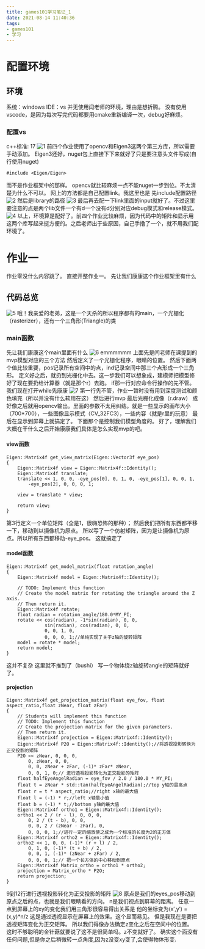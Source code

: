 ```yaml
---
title: games101学习笔记_1
date: 2021-08-14 11:40:36
tags: 
- games101
- 学习
---
```

# 配置环境
## 环境
系统：windows
IDE：vs
并无使用闫老师的环境，理由是想折腾。
没有使用vscode，是因为每次写完代码都要用cmake重新编译一次，debug好麻烦。
### 配置vs
c++标准: 17
![1](/images/games101/games101_1_1.png)
前四个作业使用了opencv和Eigen3这两个第三方库，所以需要手动添加。
Eigen3还好，nuget包上直接下下来就好了只是要注意头文件写成(自行使用nuget)
```
#include <Eigen/Eigen>
```
而不是作业框架中的那样。
opencv就比较麻烦一点不能nuget一步到位。不太清楚为什么不可以。
网上的方法都是自己配置link。我这里也是
先include配置路径
![2](/images/games101/games101_1_2.png)
然后是library的路径
![3](/images/games101/games101_1_3.png)
最后再去配一下link里面的input就好了。不过这里要注意的点是两个lib文件一个有d一个没有d分别对应debug模式和release模式。
![4](/images/games101/games101_1_4.png)
以上，环境算是配好了。前四个作业比较麻烦，因为代码中的矩阵和显示用这两个库写起来挺方便的。之后老师出于些原因，自己手撸了一个，就不用我们配环境了。

# 作业一
作业零没什么内容跳了。
直接开整作业一。
先让我们康康这个作业框架里有什么
## 代码总览
![5](/images/games101/games101_1_5.png)
哦！我亲爱的老弟，这是一个天杀的所以程序都有的main，一个光栅化（rasterizer），还有一个三角形(Triangle)的类
### main函数
先让我们康康这个main里面有什么
![6](/images/games101/games101_1_6.png)
emmmmmm
上面先是闫老师在课提到的mvp模型对应的三个方法
然后定义了一个光栅化程序，眼睛的位置。
然后下面两个值比较重要，pos记录所有空间中的点，ind记录空间中那三个点形成一个三角形。
定义好之后，就扔到光栅化中去。这一步我们可以想象成，建模师把模型修好了现在要扔给计算器（就是那个r）去跑。
if那一行对应命令行操作的先不管。
我们现在打开while先康康
![7](/images/games101/games101_1_7.png)
第一行先不管，作业一暂时没有用到深度测试和颜色填充（所以并没有什么软用在这）
然后进行mvp
最后光栅化成像（r.draw）
成好像之后就用opencv输出。里面的参数不太用纠结。就是一些显示的画布大小（700*700），一些图像显示模式（CV_32FC3），一些内容（就是r里的玩意）
最后在显示到屏幕上就搞定了。
下面那个是控制我们模型角度的。
好了，理解我们大概在干什么之后开始康康我们具体是怎么实现mvp的吧。
#### view函数
``` C++{.line-numbers}
Eigen::Matrix4f get_view_matrix(Eigen::Vector3f eye_pos)
{
    Eigen::Matrix4f view = Eigen::Matrix4f::Identity();
    Eigen::Matrix4f translate;
    translate << 1, 0, 0, -eye_pos[0], 0, 1, 0, -eye_pos[1], 0, 0, 1,
        -eye_pos[2], 0, 0, 0, 1;

    view = translate * view;

    return view;
}

```
第3行定义一个单位矩阵（全是1，很嗨恐怖的那种）；
然后我们把所有东西都平移一下，移动到以摄像机为原点。
所以写了一个仿射矩阵，因为是让摄像机为原点。所以所有东西都移动-eye_pos。
这就搞定了
#### model函数
``` C++{.line-numbers}
Eigen::Matrix4f get_model_matrix(float rotation_angle)
{
    Eigen::Matrix4f model = Eigen::Matrix4f::Identity();

    // TODO: Implement this function
    // Create the model matrix for rotating the triangle around the Z axis.
    // Then return it.
    Eigen::Matrix4f rotate;
    float radian = rotation_angle/180.0*MY_PI;
    rotate << cos(radian), -1*sin(radian), 0, 0,
              sin(radian), cos(radian), 0, 0,
              0, 0, 1, 0,
              0, 0, 0, 1;//单纯实现了关于z轴的旋转矩阵
    model = rotate * model; 
    return model;
}
```
这并不复杂
这里就不推到了（bushi）
写一个物体绕z轴旋转angle的矩阵就好了。
#### projection
``` C++{.line-numbers}
Eigen::Matrix4f get_projection_matrix(float eye_fov, float aspect_ratio,float zNear, float zFar)
{
    // Students will implement this function
    // TODO: Implement this function
    // Create the projection matrix for the given parameters.
    // Then return it.
    Eigen::Matrix4f projection = Eigen::Matrix4f::Identity(); 
    Eigen::Matrix4f P2O = Eigen::Matrix4f::Identity();//将透视投影转换为正交投影的矩阵
    P2O << zNear, 0, 0, 0,
        0, zNear, 0, 0,
        0, 0, zNear + zFar, (-1)* zFar* zNear,
        0, 0, 1, 0;// 进行透视投影转化为正交投影的矩阵
    float halfEyeAngelRadian = eye_fov / 2.0 / 180.0 * MY_PI;
    float t = zNear * std::tan(halfEyeAngelRadian);//top y轴的最高点
    float r = t * aspect_ratio;//right x轴的最大值
    float l = (-1) * r;//left x轴最小值
    float b = (-1) * t;//bottom y轴的最大值
    Eigen::Matrix4f ortho1 = Eigen::Matrix4f::Identity();
    ortho1 << 2 / (r - l), 0, 0, 0,
        0, 2 / (t - b), 0, 0,
        0, 0, 2 / (zNear - zFar), 0,
        0, 0, 0, 1;//进行一定的缩放使之成为一个标准的长度为2的正方体
    Eigen::Matrix4f ortho2 = Eigen::Matrix4f::Identity();
    ortho2 << 1, 0, 0, (-1)* (r + l) / 2,
        0, 1, 0, (-1)* (t + b) / 2,
        0, 0, 1, (-1)* (zNear + zFar) / 2,
        0, 0, 0, 1;// 把一个长方体的中心移动到原点
    Eigen::Matrix4f Matrix_ortho = ortho1 * ortho2;
    projection = Matrix_ortho * P2O;
    return projection;
}
```
9到12行进行透视投影转化为正交投影的矩阵
![8](/images/games101/games101_1_8.png)
原点是我们的eyes_pos移动到原点之后的点，也就是我们眼睛看的方向。
n是我们视点到屏幕的距离。
任意一点到屏幕上的xy的变化我们用三角形很容易得出关系是
他的坐标变为(x′,y′) = (x,y)*n/z
这是通过透视显示在屏幕上的效果。这个显而易见。
但是我现在是要把透视矩阵变化为正交矩阵。
所以我们得像办法确定z变化之后在空间中的位置。
这时不够聪明的金针菇就要说了这不是很简单吗。z不变就好了。
确实这个面没有任何问题,但是你之后稍微转一点角度,因为z没变xy变了,会使得物体形变.
